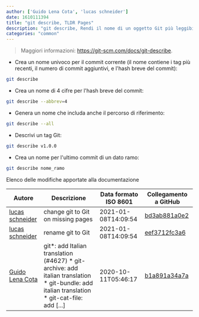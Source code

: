 ```yaml
---
author: ['Guido Lena Cota', 'lucas schneider']
date: 1610111394
title: "git describe, TLDR Pages"
description: "git describe, Rendi il nome di un oggetto Git più leggibile usando i riferimenti disponibili."
categories: "common"
---
```

> Maggiori informazioni: <https://git-scm.com/docs/git-describe>.

- Crea un nome univoco per il commit corrente (il nome contiene i tag più recenti, il numero di commit aggiuntivi, e l'hash breve del commit):

```bash
git describe
```

- Crea un nome di 4 cifre per l'hash breve del commit:

```bash
git describe --abbrev=4
```

- Genera un nome che includa anche il percorso di riferimento:

```bash
git describe --all
```

- Descrivi un tag Git:

```bash
git describe v1.0.0
```

- Crea un nome per l'ultimo commit di un dato ramo:

```bash
git describe nome_ramo
```
Elenco delle modifiche apportate alla documentazione


Autore | Descrizione | Data formato ISO 8601 | Collegamento a GitHub
------|-----|-----|-----
[lucas schneider](mailto:casdpa@gmail.com) | change git to Git on missing pages | 2021-01-08T14:09:54 | [bd3ab881a0e2](https://github.com/tldr-pages/tldr/commit/bd3ab881a0e2d6fd53949148d7c268473572b7e3)
[lucas schneider](mailto:casdpa@gmail.com) | rename git to Git | 2021-01-08T14:09:54 | [eef3712fc3a6](https://github.com/tldr-pages/tldr/commit/eef3712fc3a6a3774384b2e4ed934583c8349d75)
[Guido Lena Cota](mailto:guido.lenacota@gmail.com) | git*: add Italian translation (#4627) * git-archive: add italian translation * git-bundle: add italian translation * git-cat-file: add [...] | 2020-10-11T05:46:17 | [b1a891a34a7a](https://github.com/tldr-pages/tldr/commit/b1a891a34a7a1d75b7b11fea3d9c3206713822f7)


